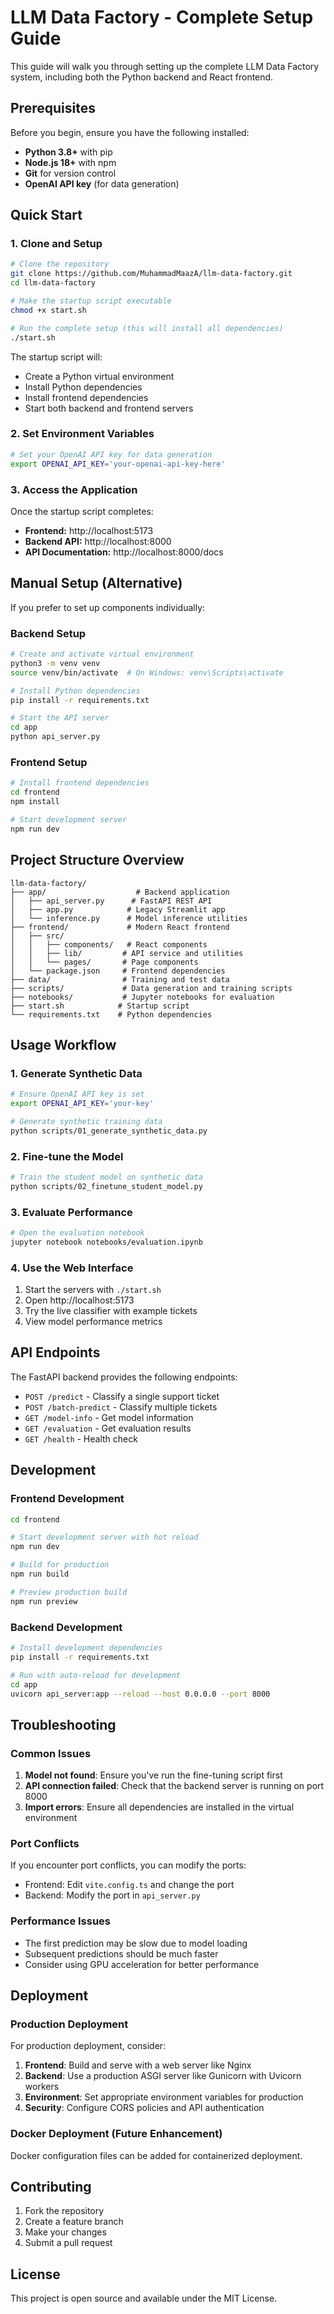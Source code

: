 # LLM Data Factory - Complete Setup Guide

This guide will walk you through setting up the complete LLM Data Factory system, including both the Python backend and React frontend.

## Prerequisites

Before you begin, ensure you have the following installed:

- **Python 3.8+** with pip
- **Node.js 18+** with npm
- **Git** for version control
- **OpenAI API key** (for data generation)

## Quick Start

### 1. Clone and Setup

```bash
# Clone the repository
git clone https://github.com/MuhammadMaazA/llm-data-factory.git
cd llm-data-factory

# Make the startup script executable
chmod +x start.sh

# Run the complete setup (this will install all dependencies)
./start.sh
```

The startup script will:
- Create a Python virtual environment
- Install Python dependencies
- Install frontend dependencies
- Start both backend and frontend servers

### 2. Set Environment Variables

```bash
# Set your OpenAI API key for data generation
export OPENAI_API_KEY='your-openai-api-key-here'
```

### 3. Access the Application

Once the startup script completes:
- **Frontend:** http://localhost:5173
- **Backend API:** http://localhost:8000
- **API Documentation:** http://localhost:8000/docs

## Manual Setup (Alternative)

If you prefer to set up components individually:

### Backend Setup

```bash
# Create and activate virtual environment
python3 -m venv venv
source venv/bin/activate  # On Windows: venv\Scripts\activate

# Install Python dependencies
pip install -r requirements.txt

# Start the API server
cd app
python api_server.py
```

### Frontend Setup

```bash
# Install frontend dependencies
cd frontend
npm install

# Start development server
npm run dev
```

## Project Structure Overview

```
llm-data-factory/
├── app/                    # Backend application
│   ├── api_server.py      # FastAPI REST API
│   ├── app.py            # Legacy Streamlit app
│   └── inference.py      # Model inference utilities
├── frontend/             # Modern React frontend
│   ├── src/
│   │   ├── components/   # React components
│   │   ├── lib/         # API service and utilities
│   │   └── pages/       # Page components
│   └── package.json     # Frontend dependencies
├── data/                # Training and test data
├── scripts/             # Data generation and training scripts
├── notebooks/           # Jupyter notebooks for evaluation
├── start.sh            # Startup script
└── requirements.txt    # Python dependencies
```

## Usage Workflow

### 1. Generate Synthetic Data

```bash
# Ensure OpenAI API key is set
export OPENAI_API_KEY='your-key'

# Generate synthetic training data
python scripts/01_generate_synthetic_data.py
```

### 2. Fine-tune the Model

```bash
# Train the student model on synthetic data
python scripts/02_finetune_student_model.py
```

### 3. Evaluate Performance

```bash
# Open the evaluation notebook
jupyter notebook notebooks/evaluation.ipynb
```

### 4. Use the Web Interface

1. Start the servers with `./start.sh`
2. Open http://localhost:5173
3. Try the live classifier with example tickets
4. View model performance metrics

## API Endpoints

The FastAPI backend provides the following endpoints:

- `POST /predict` - Classify a single support ticket
- `POST /batch-predict` - Classify multiple tickets
- `GET /model-info` - Get model information
- `GET /evaluation` - Get evaluation results
- `GET /health` - Health check

## Development

### Frontend Development

```bash
cd frontend

# Start development server with hot reload
npm run dev

# Build for production
npm run build

# Preview production build
npm run preview
```

### Backend Development

```bash
# Install development dependencies
pip install -r requirements.txt

# Run with auto-reload for development
cd app
uvicorn api_server:app --reload --host 0.0.0.0 --port 8000
```

## Troubleshooting

### Common Issues

1. **Model not found**: Ensure you've run the fine-tuning script first
2. **API connection failed**: Check that the backend server is running on port 8000
3. **Import errors**: Ensure all dependencies are installed in the virtual environment

### Port Conflicts

If you encounter port conflicts, you can modify the ports:

- Frontend: Edit `vite.config.ts` and change the port
- Backend: Modify the port in `api_server.py`

### Performance Issues

- The first prediction may be slow due to model loading
- Subsequent predictions should be much faster
- Consider using GPU acceleration for better performance

## Deployment

### Production Deployment

For production deployment, consider:

1. **Frontend**: Build and serve with a web server like Nginx
2. **Backend**: Use a production ASGI server like Gunicorn with Uvicorn workers
3. **Environment**: Set appropriate environment variables for production
4. **Security**: Configure CORS policies and API authentication

### Docker Deployment (Future Enhancement)

Docker configuration files can be added for containerized deployment.

## Contributing

1. Fork the repository
2. Create a feature branch
3. Make your changes
4. Submit a pull request

## License

This project is open source and available under the MIT License.
